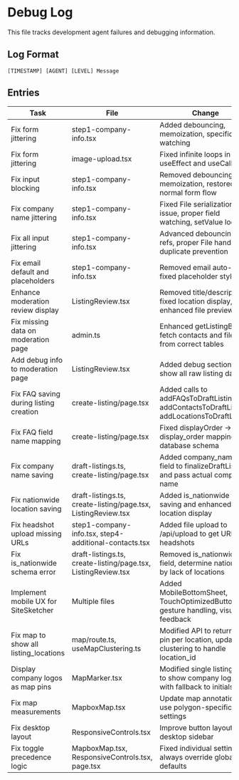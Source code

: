 # Debug Log

This file tracks development agent failures and debugging information.

## Log Format

```
[TIMESTAMP] [AGENT] [LEVEL] Message
```

## Entries

| Task | File | Change | Reverted? |
|------|------|--------|-----------|
| Fix form jittering | step1-company-info.tsx | Added debouncing, memoization, specific field watching | Partial |
| Fix form jittering | image-upload.tsx | Fixed infinite loops in useEffect and useCallback | No |
| Fix input blocking | step1-company-info.tsx | Removed debouncing, kept memoization, restored normal form flow | No |
| Fix company name jittering | step1-company-info.tsx | Fixed File serialization issue, proper field watching, setValue loops | No |
| Fix all input jittering | step1-company-info.tsx | Advanced debouncing with refs, proper File handling, duplicate prevention | No |
| Fix email default and placeholders | step1-company-info.tsx | Removed email auto-fill, fixed placeholder styling | No |
| Enhance moderation review display | ListingReview.tsx | Removed title/description, fixed location display, enhanced file previews | No |
| Fix missing data on moderation page | admin.ts | Enhanced getListingById to fetch contacts and files from correct tables | No |
| Add debug info to moderation page | ListingReview.tsx | Added debug section to show all raw listing data | No |
| Fix FAQ saving during listing creation | create-listing/page.tsx | Added calls to addFAQsToDraftListing, addContactsToDraftListing, addLocationsToDraftListing | No |
| Fix FAQ field name mapping | create-listing/page.tsx | Fixed displayOrder -> display_order mapping for database schema | No |
| Fix company name saving | draft-listings.ts, create-listing/page.tsx | Added company_name field to finalizeDraftListing and pass actual company name | No |
| Fix nationwide location saving | draft-listings.ts, create-listing/page.tsx, ListingReview.tsx | Added is_nationwide field saving and enhanced location display | No |
| Fix headshot upload missing URLs | step1-company-info.tsx, step4-additional-contacts.tsx | Added file upload to /api/upload to get URLs for headshots | No |
| Fix is_nationwide schema error | draft-listings.ts, create-listing/page.tsx, ListingReview.tsx | Removed is_nationwide field, determine nationwide by lack of locations | No |
| Implement mobile UX for SiteSketcher | Multiple files | Added MobileBottomSheet, TouchOptimizedButton, gesture handling, visual feedback | No |
| Fix map to show all listing_locations | map/route.ts, useMapClustering.ts | Modified API to return one pin per location, updated clustering to handle location_id | No |
| Display company logos as map pins | MapMarker.tsx | Modified single listing pins to show company logo with fallback to initials | No |
| Fix map measurements | MapboxMap.tsx | Update map annotations to use polygon-specific settings | No |
| Fix desktop layout | ResponsiveControls.tsx | Improve button layout for desktop sidebar | No |
| Fix toggle precedence logic | MapboxMap.tsx, ResponsiveControls.tsx, page.tsx | Fixed individual settings to always override global defaults | No |
